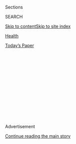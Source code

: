 <div id="app">

<div>

<div>

<div>

<div class="NYTAppHideMasthead css-1q2w90k e1suatyy0">

<div class="section css-ui9rw0 e1suatyy2">

<div class="css-eph4ug er09x8g0">

<div class="css-6n7j50">

</div>

<span class="css-1dv1kvn">Sections</span>

<div class="css-10488qs">

<span class="css-1dv1kvn">SEARCH</span>

</div>

[Skip to content](#site-content)[Skip to site
index](#site-index)

</div>

<div id="masthead-section-label" class="css-1wr3we4 eaxe0e00">

[Health](https://www.nytimes.com/section/health)

</div>

<div class="css-10698na e1huz5gh0">

</div>

</div>

<div id="masthead-bar-one" class="section hasLinks css-15hmgas e1csuq9d3">

<div class="css-uqyvli e1csuq9d0">

</div>

<div class="css-1uqjmks e1csuq9d1">

</div>

<div class="css-9e9ivx">

[](https://myaccount.nytimes.com/auth/login?response_type=cookie&client_id=vi)

</div>

<div class="css-1bvtpon e1csuq9d2">

[Today’s
Paper](https://www.nytimes.com/section/todayspaper)

</div>

</div>

</div>

</div>

<div data-aria-hidden="false">

<div id="site-content" data-role="main">

<div>

<div class="css-1aor85t" style="opacity:0.000000001;z-index:-1;visibility:hidden">

<div class="css-1hqnpie">

<div class="css-epjblv">

<span class="css-17xtcya">[Health](/section/health)</span><span class="css-x15j1o">|</span><span class="css-fwqvlz">What
We’re Learning About Online
Learning</span>

</div>

<div class="css-k008qs">

<div class="css-1iwv8en">

<span class="css-18z7m18"></span>

<div>

</div>

</div>

<span class="css-1n6z4y">https://nyti.ms/2UFFjNb</span>

<div class="css-1705lsu">

<div class="css-4xjgmj">

<div class="css-4skfbu" data-role="toolbar" data-aria-label="Social Media Share buttons, Save button, and Comments Panel with current comment count" data-testid="share-tools">

  - 
  - 
  - 
  - 
    
    <div class="css-6n7j50">
    
    </div>

  - 

</div>

</div>

</div>

</div>

</div>

</div>

<div id="NYT_TOP_BANNER_REGION" class="css-13pd83m">

</div>

<div id="top-wrapper" class="css-1sy8kpn">

<div id="top-slug" class="css-l9onyx">

Advertisement

</div>

[Continue reading the main
story](#after-top)

<div class="ad top-wrapper" style="text-align:center;height:100%;display:block;min-height:250px">

<div id="top" class="place-ad" data-position="top" data-size-key="top">

</div>

</div>

<div id="after-top">

</div>

</div>

<div>

<div id="sponsor-wrapper" class="css-1hyfx7x">

<div id="sponsor-slug" class="css-19vbshk">

Supported by

</div>

[Continue reading the main
story](#after-sponsor)

<div id="sponsor" class="ad sponsor-wrapper" style="text-align:center;height:100%;display:block">

</div>

<div id="after-sponsor">

</div>

</div>

<div class="css-186x18t">

mind

</div>

<div class="css-1vkm6nb ehdk2mb0">

# What We’re Learning About Online Learning

</div>

As virtual classrooms and online learning proliferate, researchers are
working to quantify what works and what doesn’t.

<div class="css-79elbk" data-testid="photoviewer-wrapper">

<div class="css-z3e15g" data-testid="photoviewer-wrapper-hidden">

</div>

<div class="css-1a48zt4 ehw59r15" data-testid="photoviewer-children">

![<span class="css-16f3y1r e13ogyst0" data-aria-hidden="true">Nate Zim,
a junior at Lab High School in Manhattan, with his mother, Corey Zim, at
home in March as he logged onto his first virtual classroom, a Spanish
class.</span><span class="css-cnj6d5 e1z0qqy90" itemprop="copyrightHolder"><span class="css-1ly73wi e1tej78p0">Credit...</span><span><span>Benjamin
Norman for The New York
Times</span></span></span>](https://static01.nyt.com/images/2020/06/16/science/00ONLINE-SCHOOL1/merlin_170752293_fc28b2da-b3e6-46cf-bf19-1776c8813397-articleLarge.jpg?quality=75&auto=webp&disable=upscale)

</div>

</div>

<div class="css-18e8msd">

<div class="css-vp77d3 epjyd6m0">

<div class="css-hus3qt ey68jwv0" data-aria-hidden="true">

[![Benedict
Carey](https://static01.nyt.com/images/2018/02/16/multimedia/author-benedict-carey/author-benedict-carey-thumbLarge.jpg
"Benedict Carey")](https://www.nytimes.com/by/benedict-carey)

</div>

<div class="css-1baulvz">

By [<span class="css-1baulvz last-byline" itemprop="name">Benedict
Carey</span>](https://www.nytimes.com/by/benedict-carey)

</div>

</div>

  - June 13,
    2020

  - 
    
    <div class="css-4xjgmj">
    
    <div class="css-d8bdto" data-role="toolbar" data-aria-label="Social Media Share buttons, Save button, and Comments Panel with current comment count" data-testid="share-tools">
    
      - 
      - 
      - 
      - 
        
        <div class="css-6n7j50">
        
        </div>
    
      - 
    
    </div>
    
    </div>

</div>

</div>

<div class="section meteredContent css-1r7ky0e" name="articleBody" itemprop="articleBody">

<div class="css-1fanzo5 StoryBodyCompanionColumn">

<div class="css-53u6y8">

Over four days in mid-March, Cindy Hansen, an 11th grade English teacher
at Timpanogos High School in Orem, Utah, had to go fully virtual, and
took her class of some 30 students reading “The Great Gatsby” online.

Ms. Hansen had no experience with virtual courses and, like teachers
around the country, had to experiment. She decided to upload video
lessons — presenting the text of “Gatsby” along with a small window in
the corner of the screen, in which she read aloud key passages and
assigned essays.

The transition seemed to be proceeding smoothly until, after several
lessons, she received a note from a student who rarely spoke up in
class.

“He’s one of my sweetest students, and he wrote, ‘Ms. Hansen, those
videos are glitchy — I can’t really see the text,’” she said in a phone
interview. “I had just assumed they were fine. Well, they were horrible,
and the poor kid felt frustrated. I’m glad he said something.” She
quickly fixed the problem, she said, by reshooting the videos directly
on the teaching site instead of uploading them.

</div>

</div>

<div class="css-1fanzo5 StoryBodyCompanionColumn">

<div class="css-53u6y8">

After this spring’s on-the-fly experiment in online classes, teachers
and school districts across the country are preparing for what will be
anything but a normal fall semester. Some districts stumbled in the
transition, [with classes zoom-bombed and
interrupted](https://www.washingtonpost.com); many strained to address
[serious inequities in access to
computers](https://www.nytimes.com/2020/04/06/us/coronavirus-schools-attendance-absent.html).
Recent research finds that [most students fell months
behind](https://www.nytimes.com/2020/06/05/us/coronavirus-education-lost-learning.html)
during the last term of the year, with the heaviest impact on low-income
students.

Other schools, like Timpanogos, transitioned with less disruption, in
part by mobilizing facilitators, coaches and other staff members to
support both teachers and students who were in danger of logging off and
checking out, according to a report by researchers.

Now, most districts are facing a future in which online courses will
likely be part of the curriculum, whether that entails students
returning in shifts or classrooms remaining closed because of local
outbreaks. And underlying that adjustment is a more fundamental
question: How efficiently do students learn using virtual lessons?

“What we’re finding in the research thus far is it’s generally harder to
keep students engaged with virtual lessons,” no matter the content, said
Jered Borup, an associate professor in learning technologies at George
Mason University. “Over all, though, that is not the distinguishing
feature here. Rather, it’s what supports the student has when learning
virtually. That makes all the difference.”

Research comparing in-person to online learning comes from many
disciplines and does not benefit from the kinds of controls that
scientists prefer; courses, teachers, students and class composition
vary too much to make comparisons easily.

</div>

</div>

<div class="css-1fanzo5 StoryBodyCompanionColumn">

<div class="css-53u6y8">

Physical presence matters, in ways that are not captured by the
scientific method. “Look, I did fine in Ms. Hansen’s class — I just
bought the audiobooks and read ‘Gatsby’ on my own,” one student, Ethan
Avery, said in a phone interview. “But in some other classes. … I’m
personally a terrible procrastinator, and not having that physical
reminder, sitting in class and the teachers grilling me, ‘Ethan, this is
due Friday,’ I fell behind. That was the rough part.”

The two most authoritative reviews of the research to date, examining
the results of nearly 300 studies, come to a similar conclusion.
Students tend to learn less efficiently than usual in online courses, as
a rule, and depending on the course. But if they have a facilitator or
mentor on hand, someone to help with the technology and focus their
attention — an approach sometimes called blended learning — they perform
about as well in many virtual classes, and sometimes better.

One state that has applied this approach broadly, for nearly two
decades, is Michigan. A state-supported nonprofit institute called
Michigan Virtual offers scores of online courses, in languages, the
sciences, history and professional development. It also offers 23
virtual advanced placement (A.P.) courses, for college credit.

“We find that if students have support and a schedule — they do the
lesson every weekday at 9 a.m., for instance — they tend to do better
than just tuning in here and there,” said Joe Freidhoff, vice president
of Michigan Virtual. “The mantra of online learning is, ‘Your own time,
your own pace, your own path.’ In fact, each of these factors matter
greatly, and some structure seems to help.”

In 2012, the institute added a research arm, to track the progress of
its students. In the 2018-19 school year, more than 120,000 students
took at least one of its virtual courses; the vast majority of students
were in high school. The pass rate was 50 percent for those living below
the state’s poverty line, and 70 percent for those living above it,
averages roughly in line with the public high schools.

The story was different for Michigan Virtual’s A.P. students. In the
2018-19 academic year, 807 students took least one of its virtual A.P.
classes. The final exams are graded on a scale from 1 to 5, with scores
of 3 or above having a chance to earn college credit. The virtual
learners’ overall average score was 3.21, compared to 3.04 among
Michigan peers who took the course in a classroom. The national average
on those same tests was 2.89.

“On these exams, our students consistently exceed state and national
averages,” Dr. Freidhoff said. “Of course, being A.P. students, they
tend to be very self-directed, motivated students.”

</div>

</div>

<div class="css-1fanzo5 StoryBodyCompanionColumn">

<div class="css-53u6y8">

In its scramble to shift courses online in mid-March, the Timpanogos
district put facilitators in place, both for teachers who needed them
and to check in on some students. It lent Chromebooks to every student
that did not have a computer at home. And it implemented a policy that,
by all accounts, took pressure off the sudden transition: Students could
opt for a “P” for pass, if struggling with a virtual class, without
taking a hit to their G.P.A.

“It was a little overwhelming at first,” said Briley Andersen, another
of Ms. Hansen’s students. “My physics and computer science classes were
taking almost all my time, so I ended up taking a P in those.” She
added, “As long as there’s good communication with a teacher, you get
the hang of it. If not, it takes too long to figure out what you’re
supposed to do.”

Michelle Jensen, who is employed by the district as a learning coach,
provided guidance to teachers — including Ms. Hansen — and to students
when possible. “The rationale was, do no harm,” she said. “These
students are going to have 13 years of education, at least, and our
approach to this one term was, help them learn how to make this
adjustment.”

In a review of Timpanogos’s transition, a research team led by Dr. Borup
and Ms. Jensen found that it was largely the nondigital measures that
mattered most. Teachers offered virtual office hours to students, and
contacted them when activity fell off. When those interventions weren’t
effective, counselors worked with the family.

The last term of the 2020 school year was, in effect, a hard lesson for
much of the educational system in what virtual classes could and could
not provide. The content is there, and accessible, in any well-prepared
course.

But if the evidence thus far is any guide, virtual education will depend
for its success on old-school principles: creative, attentive teaching
and patient support from parents. As “The Great Gatsby” concludes: “So
we beat on, boats against the current, borne back ceaselessly into the
past.”

***\[*[*Like the Science Times page on
Facebook.*](http://on.fb.me/1paTQ1h)** ****** *| Sign up for the*
**[*Science Times newsletter.*](http://nyti.ms/1MbHaRU)*\]***

</div>

</div>

<div>

</div>

</div>

<div>

</div>

<div>

</div>

<div>

</div>

<div>

<div id="bottom-wrapper" class="css-1ede5it">

<div id="bottom-slug" class="css-l9onyx">

Advertisement

</div>

[Continue reading the main
story](#after-bottom)

<div id="bottom" class="ad bottom-wrapper" style="text-align:center;height:100%;display:block;min-height:90px">

</div>

<div id="after-bottom">

</div>

</div>

</div>

</div>

</div>

## Site Index

<div>

</div>

## Site Information Navigation

  - [© <span>2020</span> <span>The New York Times
    Company</span>](https://help.nytimes.com/hc/en-us/articles/115014792127-Copyright-notice)

<!-- end list -->

  - [NYTCo](https://www.nytco.com/)
  - [Contact
    Us](https://help.nytimes.com/hc/en-us/articles/115015385887-Contact-Us)
  - [Work with us](https://www.nytco.com/careers/)
  - [Advertise](https://nytmediakit.com/)
  - [T Brand Studio](http://www.tbrandstudio.com/)
  - [Your Ad
    Choices](https://www.nytimes.com/privacy/cookie-policy#how-do-i-manage-trackers)
  - [Privacy](https://www.nytimes.com/privacy)
  - [Terms of
    Service](https://help.nytimes.com/hc/en-us/articles/115014893428-Terms-of-service)
  - [Terms of
    Sale](https://help.nytimes.com/hc/en-us/articles/115014893968-Terms-of-sale)
  - [Site
    Map](https://spiderbites.nytimes.com)
  - [Help](https://help.nytimes.com/hc/en-us)
  - [Subscriptions](https://www.nytimes.com/subscription?campaignId=37WXW)

</div>

</div>

</div>

</div>
